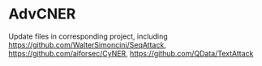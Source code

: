 # AdvCNER

Update files in corresponding project, including https://github.com/WalterSimoncini/SeqAttack, https://github.com/aiforsec/CyNER, https://github.com/QData/TextAttack
